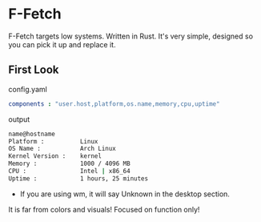 # F-Fetch
F-Fetch targets low systems. Written in Rust. It's very simple, designed so you can pick it up and replace it.

## First Look 

config.yaml
```yml
components : "user.host,platform,os.name,memory,cpu,uptime"
```

output
```sh
name@hostname
Platform :          Linux
OS Name :           Arch Linux
Kernel Version :    kernel
Memory :            1000 / 4096 MB
CPU :               Intel | x86_64
Uptime :            1 hours, 25 minutes
```

* If you are using wm, it will say Unknown in the desktop section.

It is far from colors and visuals! Focused on function only!
